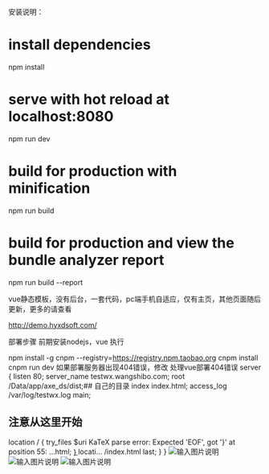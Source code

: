安装说明：
# install dependencies
npm install

# serve with hot reload at localhost:8080
npm run dev

# build for production with minification
npm run build

# build for production and view the bundle analyzer report
npm run build --report

vue静态模板，没有后台，一套代码，pc端手机自适应，仅有主页，其他页面随后更新，更多的请查看

http://demo.hyxdsoft.com/

部署步骤
前期安装nodejs，vue
执行

npm install -g cnpm --registry=https://registry.npm.taobao.org
cnpm install
cnpm run dev
如果部署服务器出现404错误，修改
处理vue部署404错误
server {
listen 80;
server_name testwx.wangshibo.com;
root /Data/app/axe_ds/dist;## 自己的目录
index index.html;
access_log /var/log/testwx.log main;
## 注意从这里开始
location / {
try_files $uri KaTeX parse error: Expected 'EOF', got '}' at position 55: …html; }̲ locati… /index.html last;
}
}
![输入图片说明](https://images.gitee.com/uploads/images/2020/0514/123414_af706583_810825.png "搜狗截图20200514105808.png")
![输入图片说明](https://images.gitee.com/uploads/images/2020/0514/123329_182b3cd7_810825.png "搜狗截图20200514105710.png")
![输入图片说明](https://images.gitee.com/uploads/images/2020/0514/123248_a7b2c881_810825.png "搜狗截图20200514105648.png")